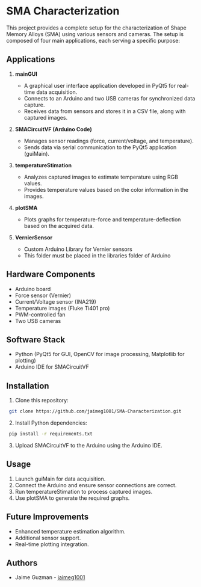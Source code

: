 # SMA Characterization

This project provides a complete setup for the characterization of Shape Memory Alloys (SMA) using various sensors and cameras. The setup is composed of four main applications, each serving a specific purpose:

## Applications

1. **mainGUI**

   * A graphical user interface application developed in PyQt5 for real-time data acquisition.
   * Connects to an Arduino and two USB cameras for synchronized data capture.
   * Receives data from sensors and stores it in a CSV file, along with captured images.

2. **SMACircuitVF (Arduino Code)**

   * Manages sensor readings (force, current/voltage, and temperature).
   * Sends data via serial communication to the PyQt5 application (guiMain).

3. **temperatureStimation**

   * Analyzes captured images to estimate temperature using RGB values.
   * Provides temperature values based on the color information in the images.

4. **plotSMA**

   * Plots graphs for temperature-force and temperature-deflection based on the acquired data.

5. **VernierSensor**

   * Custom Arduino Library for Vernier sensors
   * This folder must be placed in the libraries folder of Arduino
  
## Hardware Components

* Arduino board
* Force sensor (Vernier)
* Current/Voltage sensor (INA219)
* Temperature images (Fluke Ti401 pro)
* PWM-controlled fan
* Two USB cameras

## Software Stack

* Python (PyQt5 for GUI, OpenCV for image processing, Matplotlib for plotting)
* Arduino IDE for SMACircuitVF

## Installation

1. Clone this repository:

```bash
 git clone https://github.com/jaimeg1001/SMA-Characterization.git
```

2. Install Python dependencies:

```bash
 pip install -r requirements.txt
```

3. Upload SMACircuitVF to the Arduino using the Arduino IDE.

## Usage

1. Launch guiMain for data acquisition.
2. Connect the Arduino and ensure sensor connections are correct.
3. Run temperatureStimation to process captured images.
4. Use plotSMA to generate the required graphs.

## Future Improvements

* Enhanced temperature estimation algorithm.
* Additional sensor support.
* Real-time plotting integration.

## Authors

* Jaime Guzman - [jaimeg1001](https://github.com/jaimeg1001)
